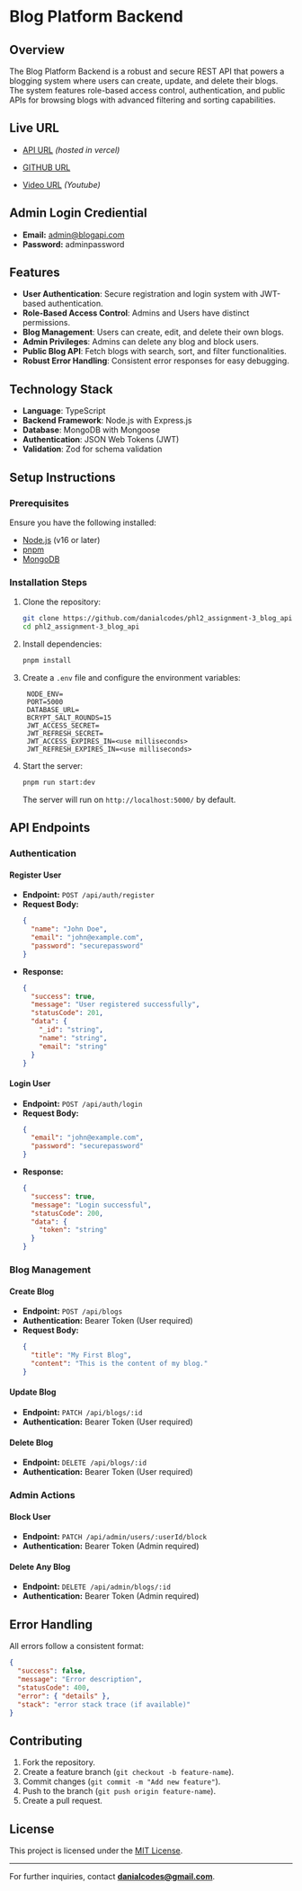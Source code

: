 # Blog Platform Backend

## Overview
The Blog Platform Backend is a robust and secure REST API that powers a blogging system where users can create, update, and delete their blogs. The system features role-based access control, authentication, and public APIs for browsing blogs with advanced filtering and sorting capabilities.

## Live URL
- [API URL](https://phl2-ass3.danialcodes.xyz) *(hosted in vercel)*

- [GITHUB URL](https://github.com/danialcodes/phl2_assignment-3_blog_api)

- [Video URL](https://youtu.be/rzpLur2-8Zk) *(Youtube)*


## Admin Login Crediential

- **Email:** admin@blogapi.com
- **Password:** adminpassword

## Features
- **User Authentication**: Secure registration and login system with JWT-based authentication.
- **Role-Based Access Control**: Admins and Users have distinct permissions.
- **Blog Management**: Users can create, edit, and delete their own blogs.
- **Admin Privileges**: Admins can delete any blog and block users.
- **Public Blog API**: Fetch blogs with search, sort, and filter functionalities.
- **Robust Error Handling**: Consistent error responses for easy debugging.

## Technology Stack
- **Language**: TypeScript
- **Backend Framework**: Node.js with Express.js
- **Database**: MongoDB with Mongoose
- **Authentication**: JSON Web Tokens (JWT)
- **Validation**: Zod for schema validation

## Setup Instructions

### Prerequisites
Ensure you have the following installed:
- [Node.js](https://nodejs.org/) (v16 or later)
- [pnpm](https://pnpm.io/installation)
- [MongoDB](https://www.mongodb.com/)

### Installation Steps
1. Clone the repository:
   ```sh
   git clone https://github.com/danialcodes/phl2_assignment-3_blog_api.git
   cd phl2_assignment-3_blog_api
   ```
2. Install dependencies:
   ```sh
   pnpm install
   ```
3. Create a `.env` file and configure the environment variables:
   ```env
    NODE_ENV=
    PORT=5000
    DATABASE_URL=
    BCRYPT_SALT_ROUNDS=15
    JWT_ACCESS_SECRET=
    JWT_REFRESH_SECRET=
    JWT_ACCESS_EXPIRES_IN=<use milliseconds>
    JWT_REFRESH_EXPIRES_IN=<use milliseconds>
   ```
4. Start the server:
   ```sh
   pnpm run start:dev
   ```
   The server will run on `http://localhost:5000/` by default.

## API Endpoints

### Authentication
#### Register User
- **Endpoint:** `POST /api/auth/register`
- **Request Body:**
  ```json
  {
    "name": "John Doe",
    "email": "john@example.com",
    "password": "securepassword"
  }
  ```
- **Response:**
  ```json
  {
    "success": true,
    "message": "User registered successfully",
    "statusCode": 201,
    "data": {
      "_id": "string",
      "name": "string",
      "email": "string"
    }
  }
  ```

#### Login User
- **Endpoint:** `POST /api/auth/login`
- **Request Body:**
  ```json
  {
    "email": "john@example.com",
    "password": "securepassword"
  }
  ```
- **Response:**
  ```json
  {
    "success": true,
    "message": "Login successful",
    "statusCode": 200,
    "data": {
      "token": "string"
    }
  }
  ```

### Blog Management
#### Create Blog
- **Endpoint:** `POST /api/blogs`
- **Authentication:** Bearer Token (User required)
- **Request Body:**
  ```json
  {
    "title": "My First Blog",
    "content": "This is the content of my blog."
  }
  ```

#### Update Blog
- **Endpoint:** `PATCH /api/blogs/:id`
- **Authentication:** Bearer Token (User required)

#### Delete Blog
- **Endpoint:** `DELETE /api/blogs/:id`
- **Authentication:** Bearer Token (User required)

### Admin Actions
#### Block User
- **Endpoint:** `PATCH /api/admin/users/:userId/block`
- **Authentication:** Bearer Token (Admin required)

#### Delete Any Blog
- **Endpoint:** `DELETE /api/admin/blogs/:id`
- **Authentication:** Bearer Token (Admin required)

## Error Handling
All errors follow a consistent format:
```json
{
  "success": false,
  "message": "Error description",
  "statusCode": 400,
  "error": { "details" },
  "stack": "error stack trace (if available)"
}
```

## Contributing
1. Fork the repository.
2. Create a feature branch (`git checkout -b feature-name`).
3. Commit changes (`git commit -m "Add new feature"`).
4. Push to the branch (`git push origin feature-name`).
5. Create a pull request.

## License
This project is licensed under the [MIT License](LICENSE).

---
For further inquiries, contact **danialcodes@gmail.com**.

